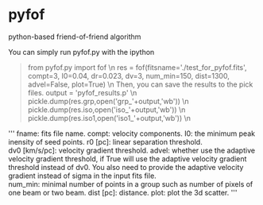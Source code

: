 # pyfof
python-based friend-of-friend algorithm 

You can simply run pyfof.py with the ipython

> from pyfof.py import fof \n
> res = fof(fitsname='./test_for_pyfof.fits', compt=3, I0=0.04, dr=0.023, dv=3, num_min=150, dist=1300, advel=False, plot=True) \n
Then, you can save the results to the pick files.
> output = 'pyfof_results.p' \n
> pickle.dump(res.grp,open('grp_'+output,'wb')) \n
> pickle.dump(res.iso,open('iso_'+output,'wb')) \n
> pickle.dump(res.iso1,open('iso1_'+output,'wb')) \n

'''
fname: fits file name. 
compt: velocity components. 
I0: the minimum peak inensity of seed points. 
r0 [pc]: linear separation threshold.  
dv0 [km/s/pc]: velocity gradient threshold.
advel: whether use the adaptive velocity gradient threshold, if True will use the adaptive velocity gradient threshold instead of dv0. 
You also need to provide the adaptive velocity gradient instead of sigma in the input fits file.  
num_min: minimal number of points in a group such as number of pixels of one beam or two beam. 
dist [pc]: distance.
plot: plot the 3d scatter. 
'''


